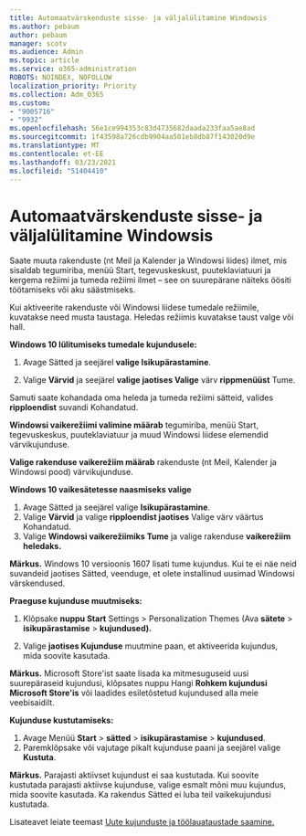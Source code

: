 ```yaml
---
title: Automaatvärskenduste sisse- ja väljalülitamine Windowsis
ms.author: pebaum
author: pebaum
manager: scotv
ms.audience: Admin
ms.topic: article
ms.service: o365-administration
ROBOTS: NOINDEX, NOFOLLOW
localization_priority: Priority
ms.collection: Adm_O365
ms.custom:
- "9005716"
- "9932"
ms.openlocfilehash: 56e1ce994353c83d4735682daada233faa5ae8ad
ms.sourcegitcommit: 1f43598a726cdb9904aa501eb8db87f143020d9e
ms.translationtype: MT
ms.contentlocale: et-EE
ms.lasthandoff: 03/23/2021
ms.locfileid: "51404410"
---
```

# <a name="turn-on-and-off-automatic-updates-in-windows"></a>Automaatvärskenduste sisse- ja väljalülitamine Windowsis

Saate muuta rakenduste (nt Meil ja Kalender ja Windowsi liides) ilmet, mis sisaldab tegumiriba, menüü Start, tegevuskeskust, puuteklaviatuuri ja kergema režiimi ja tumeda režiimi ilmet – see on suurepärane näiteks öösiti töötamiseks või aku säästmiseks.  

Kui aktiveerite rakenduste või Windowsi liidese tumedale režiimile, kuvatakse need musta taustaga. Heledas režiimis kuvatakse taust valge või hall.
 
**Windows 10 lülitumiseks tumedale kujundusele:**

1. Avage Sätted ja seejärel **valige Isikupärastamine**.
  
1. Valige **Värvid** ja seejärel **valige jaotises Valige** värv **rippmenüüst** Tume.

Samuti saate kohandada oma heleda ja tumeda režiimi sätteid, valides **ripploendist** suvandi Kohandatud.

**Windowsi vaikerežiimi valimine määrab** tegumiriba, menüü Start, tegevuskeskus, puuteklaviatuur ja muud Windowsi liidese elemendid värvikujunduse.  

**Valige rakenduse vaikerežiim määrab** rakenduste (nt Meil, Kalender ja Windowsi pood) värvikujunduse.
 
**Windows 10 vaikesätetesse naasmiseks valige**

1. Avage Sätted ja seejärel valige **Isikupärastamine**.  
1. Valige **Värvid** ja valige  **ripploendist jaotises** Valige värv väärtus Kohandatud.  
1. Valige **Windowsi vaikerežiimiks Tume** ja valige rakenduse  **vaikerežiim** **heledaks.**

**Märkus.** Windows 10 versioonis 1607 lisati tume kujundus. Kui te ei näe neid suvandeid jaotises Sätted, veenduge, et olete installinud uusimad Windowsi värskendused.

**Praeguse kujunduse muutmiseks:**

1. Klõpsake **nuppu Start** Settings  >  Personalization Themes (Ava **sätete**  >  **isikupärastamise**  >  **kujundused).**  

1. Valige **jaotises Kujunduse** muutmine paan, et aktiveerida kujundus, mida soovite kasutada. 

**Märkus.** Microsoft Store'ist saate lisada ka mitmesuguseid uusi suurepäraseid kujundusi, klõpsates nuppu Hangi **Rohkem kujundusi Microsoft Store'is** või laadides esiletõstetud kujundused alla meie veebisaidilt.

**Kujunduse kustutamiseks:**

1. Avage Menüü **Start**  >  **sätted**  >  **isikupärastamise**  >  **kujundused**. 
1. Paremklõpsake või vajutage pikalt kujunduse paani ja seejärel valige **Kustuta**. 

**Märkus.** Parajasti aktiivset kujundust ei saa kustutada. Kui soovite kustutada parajasti aktiivse kujunduse, valige esmalt mõni muu kujundus, mida soovite kasutada. Ka rakendus Sätted ei luba teil vaikekujundusi kustutada.

Lisateavet leiate teemast [Uute kujunduste ja töölauataustade saamine.](https://support.microsoft.com/windows/get-new-themes-and-desktop-backgrounds-09e3e0a6-02e3-5ecd-22a1-5d048e3cb0d3)

